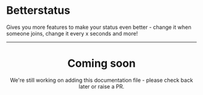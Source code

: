 # Betterstatus

Gives you more features to make your status even better - change it when someone joins, change it every x seconds and
more!

<ModuleOverview moduleName="betterstatus" />

---
<center><h1>Coming soon</h1></center>
<center>We're still working on adding this documentation file - please check back later or raise a PR.</center>